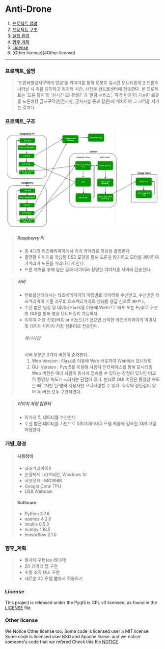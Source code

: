 # Anti-Drone


1. [프로젝트 설명](#프로젝트_설명)
2. [프로젝트 구조](#프로젝트_구조)
3. [실행 환경](#개발_환경)
4. [향후 계획](#향후_계획)
5. [License](#License)
6. [Other license](#Other license)
-----------------------

### 프로젝트_설명
>‘드론비행금지구역의 영공’을 카메라를 통해 로봇이 실시간 모니터링하고 드론이 나타날 시 이를 감지하고 위치와 시간, 사진을 컨트롤센터에 전송한다. 본 프로젝트는 ‘드론 탐지’와 ‘실시간 모니터링’ 과 ‘알람 서비스’, ‘즉각 반응’이 가능한 로봇을 드론비행 금지구역(원전시설, 군사시설 등과 같은)에 배치하여 그 지역을 지키는 것이다. 


### 프로젝트_구조
![Architecture](img/Project_architecture.JPG "프로젝트 구조")
>##### Raspberry Pi
>* 총 4대의 라즈베리파이에서 각각 카메라로 영상을 촬영한다. 
>* 촬영한 이미지를 학습된 SSD 모델을 통해 드론을 탐지하고 모터를 제어하여 카메라가 드론을 따라다니게 한다.
>* 드론 예측을 통해 얻은 결과 데이터와 촬영한 이미지를 서버에 전송한다.

>##### 서버
>* 컨트롤센터에서는 라즈베리파이의 이름별로 데이터를 수신받고, 수신받은 라즈베리파이 기준 좌우의 라즈베리파이의 상태를 응답 신호로 보낸다.
>* 수신 받은 영상 및 데이터 Flask를 이용해 Web으로 배포 또는 Pyqt로 구현한 GUI를 통해 영상 모니터링이 가능하다.
>* 이미지 저장 신호(버튼 or 키보드)가 있으면 선택한 라즈베리파이의 이미지 및 데이터 이미지 저장 컴퓨터로 전송한다.
>    ###### 특이사항
>    서버 부분은 2가지 버전이 존재한다.
>    1. Web Version : Flask를 이용해 Web 배포하여 Web에서 모니터링
>    2. GUI Version : Pyqt5를 이용해 사용자 인터페이스를 통해 모니터링   
>    Web 버전은 여러 사람이 동시에 접속할 수 있다는 장점이 있지만 비교적 동영상 속도가 느려지는 단점이 있다. 반대로 GUI 버전은 동영상 속도는 빠르지만 한 명의 사용자만 모니터링할 수 있다. 각각의 장단점이 있어 두 버전 모두 구현하였다.


>##### 이미지 저장 컴퓨터
>* 이미지 및 데이터를 수신한다
>* 수신 받은 데이터를 기반으로 이미지와 SSD 모델 학습에 필요한 XML파일 저장한다.




### 개발_환경
>   #### 사용장비
>    * 라즈베리파이4
>    * 운영체제 : 라즈비안, Windows 10
>    * 서보모터 : MG996R
>    * Google Coral TPU 
>    * USB Webcam

>   #### Software
>    * Python 3.7.6
>    * opencv 4.2.0
>    * imutils 0.5.3
>    * numpy 1.18.5
>    * tensorflow 2.1.0





### 향후_계획
>* 발사체 구현(ex 레이저)
>* 2D 레이더 맵 구현
>* 수동 조작 GUI 구현
>* 새로운 3D 모델 뽑아서 적용하기

### License
This project is released under the Pyqt5 is GPL v3 licensed, as found in the [LICENSE](LICENSE) file.

### Other license
We Notice Other license too.
Some code is licensed user a MIT license. Some code is licensed user BSD and Apache licese.
and we notice someone's code that we refered
Check this file [NOTICE](NOTICE)
